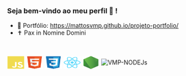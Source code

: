 ### Seja bem-vindo ao meu perfil 👋 !

- 🗿 Portfólio: https://mattosvmp.github.io/projeto-portfolio/
- ✝ Pax in Nomine Domini

##

<div style="display: inline_block"><br>
  <img align="center" alt="VMP-Js" height="30" width="40" src="https://raw.githubusercontent.com/devicons/devicon/master/icons/javascript/javascript-plain.svg">
  <img align="center" alt="VMP-HTML" height="30" width="40" src="https://raw.githubusercontent.com/devicons/devicon/master/icons/html5/html5-original.svg">
  <img align="center" alt="VMP-CSS" height="30" width="40" src="https://raw.githubusercontent.com/devicons/devicon/master/icons/css3/css3-original.svg">
  <img align="center" alt="VMP-REACTJs" height="30" width="40" src="https://raw.githubusercontent.com/devicons/devicon/master/icons/react/react-original.svg">
  <img align="center" alt="VMP-NODEJs" height="30" width="40" src="https://raw.githubusercontent.com/devicons/devicon/master/icons/nodejs/nodejs-original.svg">
  <img align="center" alt="VMP-NODEJs" height="30" width="40" src="https://raw.githubusercontent.com/devicons/devicon/master/icons/springboot/springboot-original.svg">
</div>
